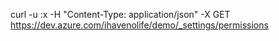 curl -u <wgkofiwfnbvt3qjxwnyseqe7tqlnkubckbmc4biwpbv55egdlj7a>:x -H "Content-Type: application/json" -X GET https://dev.azure.com/ihavenolife/demo/_settings/permissions
